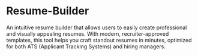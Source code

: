 # Resume-Builder
An intuitive resume builder that allows users to easily create professional and visually appealing resumes. With modern, recruiter-approved templates, this tool helps you craft standout resumes in minutes, optimized for both ATS (Applicant Tracking Systems) and hiring managers.
